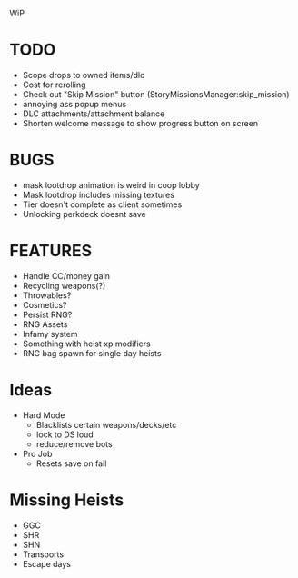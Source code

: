 WiP

# TODO

- Scope drops to owned items/dlc
- Cost for rerolling
- Check out "Skip Mission" button (StoryMissionsManager:skip_mission)
- annoying ass popup menus
- DLC attachments/attachment balance
- Shorten welcome message to show progress button on screen

# BUGS

- mask lootdrop animation is weird in coop lobby
- Mask lootdrop includes missing textures
- Tier doesn't complete as client sometimes
- Unlocking perkdeck doesnt save

# FEATURES

- Handle CC/money gain
- Recycling weapons(?)
- Throwables?
- Cosmetics?
- Persist RNG?
- RNG Assets
- Infamy system
- Something with heist xp modifiers
- RNG bag spawn for single day heists

# Ideas

- Hard Mode
  - Blacklists certain weapons/decks/etc
  - lock to DS loud
  - reduce/remove bots
- Pro Job
  - Resets save on fail

# Missing Heists

- GGC
- SHR
- SHN
- Transports
- Escape days

